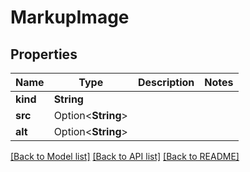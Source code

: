# MarkupImage

## Properties

Name | Type | Description | Notes
------------ | ------------- | ------------- | -------------
**kind** | **String** |  | 
**src** | Option<**String**> |  | 
**alt** | Option<**String**> |  | 

[[Back to Model list]](../README.md#documentation-for-models) [[Back to API list]](../README.md#documentation-for-api-endpoints) [[Back to README]](../README.md)


